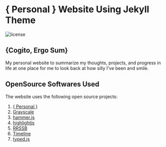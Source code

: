 # { Personal } Website Using Jekyll Theme
![license](https://img.shields.io/badge/license-MIT-blue.svg?link=https://github.com/dono-app/ios/blob/master/LICENSE)

## {Cogito, Ergo Sum}
My personal website to summarize my thoughts, projects, and progress in life at one place for me to look back at how silly I've been
and smile.

## OpenSource Softwares Used

The website uses the following open source projects:

  1. [{ Personal }](https://github.com/le4ker/personal-jekyll-theme)
  2. [Grayscale](http://startbootstrap.com/template-overviews/grayscale/)
  3. [hammer.js](https://hammerjs.github.io/)
  4. [highlightjs](https://highlightjs.org/)
  5. [RRSSB](https://github.com/kni-labs/rrssb)
  6. [Timeline](https://github.com/kirbyt/timeline-jekyll-theme)
  7. [typed.js](https://github.com/mattboldt/typed.js/)
